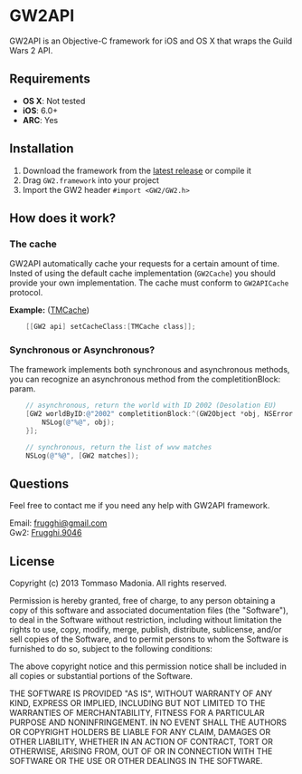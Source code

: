 # GW2API

GW2API is an Objective-C framework for iOS and OS X that wraps the Guild Wars 2 API.

## Requirements

- **OS X**: Not tested
- **iOS**: 6.0+
- **ARC**: Yes

## Installation

1. Download the framework from the [latest release](https://github.com/Frugghi/GW2API/releases) or compile it
2. Drag `GW2.framework` into your project
3. Import the GW2 header `#import <GW2/GW2.h>`

## How does it work?

### The cache

GW2API automatically cache your requests for a certain amount of time. Insted of using the default cache implementation (`GW2Cache`)
you should provide your own implementation. The cache must conform to `GW2APICache` protocol.

**Example:** ([TMCache](https://github.com/tumblr/TMCache))
```objective-c
    [[GW2 api] setCacheClass:[TMCache class]];
```

### Synchronous or Asynchronous?

The framework implements both synchronous and asynchronous methods, you can recognize an asynchronous method from the completitionBlock: param.

```objective-c
    // asynchronous, return the world with ID 2002 (Desolation EU)
    [GW2 worldByID:@"2002" completitionBlock:^(GW2Object *obj, NSError *error) {
        NSLog(@"%@", obj);
    }];

    // synchronous, return the list of wvw matches
    NSLog(@"%@", [GW2 matches]);
```

## Questions

Feel free to contact me if you need any help with GW2API framework.

Email: frugghi@gmail.com<br />Gw2: [Frugghi.9046](https://forum-en.guildwars2.com/members/frugghi-9046)

## License

Copyright (c) 2013 Tommaso Madonia. All rights reserved.

Permission is hereby granted, free of charge, to any person obtaining a copy of this software and associated documentation files (the "Software"), to deal
in the Software without restriction, including without limitation the rights to use, copy, modify, merge, publish, distribute, sublicense, and/or sell
copies of the Software, and to permit persons to whom the Software is furnished to do so, subject to the following conditions:

The above copyright notice and this permission notice shall be included in all copies or substantial portions of the Software.

THE SOFTWARE IS PROVIDED "AS IS", WITHOUT WARRANTY OF ANY KIND, EXPRESS OR IMPLIED, INCLUDING BUT NOT LIMITED TO THE WARRANTIES OF MERCHANTABILITY,
FITNESS FOR A PARTICULAR PURPOSE AND NONINFRINGEMENT. IN NO EVENT SHALL THE AUTHORS OR COPYRIGHT HOLDERS BE LIABLE FOR ANY CLAIM, DAMAGES OR OTHER
LIABILITY, WHETHER IN AN ACTION OF CONTRACT, TORT OR OTHERWISE, ARISING FROM, OUT OF OR IN CONNECTION WITH THE SOFTWARE OR THE USE OR OTHER DEALINGS IN
THE SOFTWARE.

